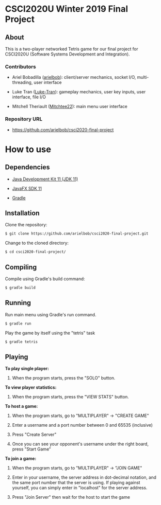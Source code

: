 # CSCI2020U Winter 2019 Final Project

## About

This is a two-player networked Tetris game for our final project for CSCI2020U (Software Systems Development and Integration).

### Contributors

- Ariel Bobadilla ([arielbob](https://github.com/arielbob)): client/server mechanics, socket I/O, multi-threading, user interface

- Luke Tran ([Luke-Tran](https://github.com/Luke-Tran)): gameplay mechanics, user key inputs, user interface, file I/O

- Mitchell Theriault ([Mitchtee22](https://github.com/Mitchtee22)): main menu user interface

### Repository URL

- https://github.com/arielbob/csci2020-final-project

# How to use

## Dependencies

- [Java Development Kit 11 (JDK 11)](https://www.oracle.com/technetwork/java/javase/downloads/jdk11-downloads-5066655.html)

- [JavaFX SDK 11](https://gluonhq.com/products/javafx/)

- [Gradle](https://gradle.org/install/)

## Installation

Clone the repository:

```bash
$ git clone https://github.com/arielbob/csci2020-final-project.git
```

Change to the cloned directory:

```bash
$ cd csci2020-final-project/
```

## Compiling

Compile using Gradle's build command:

```bash
$ gradle build
```

## Running

Run main menu using Gradle's run command.

```bash
$ gradle run
```

Play the game by itself using the "tetris" task

```bash
$ gradle tetris
```

## Playing

**To play single player:**

1. When the program starts, press the "SOLO" button.

**To view player statistics:**

1. When the program starts, press the "VIEW STATS" button.

**To host a game:**

1. When the program starts, go to "MULTIPLAYER" -> "CREATE GAME"

2. Enter a username and a port number between 0 and 65535 (inclusive)

3. Press "Create Server"

4. Once you can see your opponent's username under the right board, press "Start Game"

**To join a game:**

1. When the program starts, go to "MULTIPLAYER" -> "JOIN GAME"

2. Enter in your username, the server address in dot-decimal notation, and the same port number that the server is using.
If playing against yourself, you can simply enter in "localhost" for the server address.

3. Press "Join Server" then wait for the host to start the game
